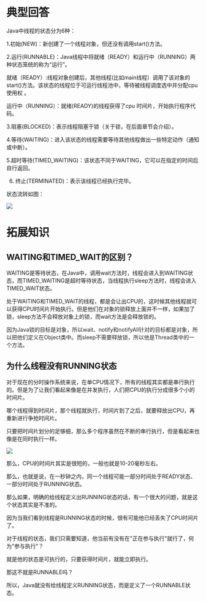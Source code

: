 # 典型回答


Java中线程的状态分为6种：

1.初始(NEW)：新创建了一个线程对象，但还没有调用start()方法。

2.运行(RUNNABLE)：Java线程中将就绪（READY）和运行中（RUNNING）两种状态笼统的称为“运行”。

就绪（READY）:线程对象创建后，其他线程(比如main线程）调用了该对象的start()方法。该状态的线程位于可运行线程池中，等待被线程调度选中并分配cpu使用权 。

运行中（RUNNING）：就绪(READY)的线程获得了cpu 时间片，开始执行程序代码。

3.阻塞(BLOCKED)：表示线程阻塞于锁（关于锁，在后面章节会介绍）。

4.等待(WAITING)：进入该状态的线程需要等待其他线程做出一些特定动作（通知或中断）。

5.超时等待(TIMED_WAITING)：该状态不同于WAITING，它可以在指定的时间后自行返回。

6. 终止(TERMINATED)：表示该线程已经执行完毕。

状态流转如图：

![](https://cdn.nlark.com/yuque/0/2023/png/5378072/1703596501381-ac42214e-f6fa-44ce-a54e-20fc90606afb.png)



# 拓展知识


## WAITING和TIMED_WAIT的区别？


WAITING是等待状态，在Java中，调用wait方法时，线程会进入到WAITING状态，而TIMED_WAITING是超时等待状态，当线程执行sleep方法时，线程会进入TIMED_WAIT状态。



处于WAITING和TIMED_WAIT的线程，都是会让出CPU的，这时候其他线程就可以获得CPU时间片开始执行。但是他们在对象的锁释放上面并不一样，如果加了锁，sleep方法不会释放对象上的锁，而wait方法是会释放锁的。



<font style="color:rgb(38, 38, 38);"> 因为Java锁的目标是对象，所以wait、notify和notifyAll针对的目标都是对象，所以把他们定义在Object类中。而sleep不需要释放锁，所以他是Thread类中的一个方法。 </font>

## 为什么线程没有RUNNING状态
对于现在的分时操作系统来说，在单CPU情况下，所有的线程其实都是串行执行的。但是为了让我们看起来像是在并发执行，人们把CPU的执行分成很多个小的时间片。



哪个线程得到时间片，那个线程就执行，时间片到了之后，就要释放出CPU，再重新进行争抢时间片。



只要把时间片划分的足够细，那么多个程序虽然在不断的串行执行，但是看起来也像是在同时执行一样。



![](https://cdn.nlark.com/yuque/0/2022/png/5378072/1665582666549-e9fe6aed-0c0e-4288-8412-4bcc289027f6.png)



那么，CPU的时间片其实是很短的，一般也就是10-20毫秒左右。



那么，也就是说，在一秒钟之内，同一个线程可能一部分时间处于READY状态、一部分时间处于RUNNING状态。



那么如果，明确的给线程定义出RUNNING状态的话，有一个很大的问题，就是这个状态其实是不准的。



因为当我们看到线程是RUNNING状态的时候，很有可能他已经丢失了CPU时间片了。



对于线程的状态，我们只需要知道，他当前有没有在"正在参与执行"就行了，何为"参与执行"？



就是他的状态是可执行的，只要获得时间片，就能立即执行。



那这不就是RUNNABLE吗？



所以，Java就没有给线程定义RUNNING状态，而是定义了一个RUNNABLE状态。





